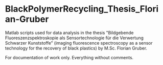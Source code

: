 # BlackPolymerRecycling_Thesis_Florian-Gruber
Matlab scripts used for data analysis in the thesis "Bildgebende Fluoreszenzspektroskopie als Sensortechnologie für die Verwertung Schwarzer Kunststoffe" (imaging fluorescence spectroscopy as a sensor technology for the recovery of black plastics) by M.Sc. Florian Gruber.

For documentation of work only. Everything without comments.
